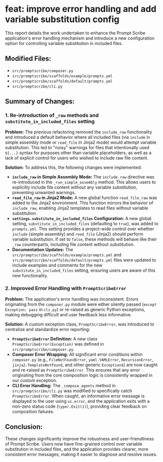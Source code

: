 # feat: improve error handling and add variable substitution config

This report details the work undertaken to enhance the Prompt Scribe application's error handling mechanism and introduce a new configuration option for controlling variable substitution in included files.

## Modified Files:

*   `src/promptscribe/composer.py`
*   `src/promptscribe/scaffolds/example/prompts.yml`
*   `src/promptscribe/scaffolds/default/prompts.yml`
*   `src/promptscribe/cli.py`

## Summary of Changes:

### 1. Re-introduction of `_raw` methods and `substitute_in_included_files` setting

**Problem:**
The previous refactoring removed the `include_raw` functionality and introduced a default behavior where all included files (via `include` in simple assembly mode or `read_file` in Jinja2 mode) would attempt variable substitution. This led to "noisy" warnings for files that intentionally used `${...}` syntax for purposes other than variable placeholders, as well as a lack of explicit control for users who wished to include raw file content.

**Solution:**
To address this, the following changes were implemented:
*   **`include_raw` in Simple Assembly Mode:** The `include_raw` directive was re-introduced in the `_run_simple_assembly` method. This allows users to explicitly include file content without any variable substitution, preventing unwanted warnings.
*   **`read_file_raw` in Jinja2 Mode:** A new global function `read_file_raw` was added to the Jinja2 environment. This function mirrors the behavior of `include_raw`, enabling Jinja2 templates to read files without variable substitution.
*   **`settings.substitute_in_included_files` Configuration:** A new global setting, `substitute_in_included_files` (defaulting to `true`), was added to `prompts.yml`. This setting provides a project-wide control over whether `include` (simple assembly) and `read_file` (Jinja2) should perform variable substitution. If set to `false`, these methods will behave like their `_raw` counterparts, including file content without substitution.
*   **Documentation Updates:** The `src/promptscribe/scaffolds/example/prompts.yml` and `src/promptscribe/scaffolds/default/prompts.yml` files were updated to include examples and comments for the new `substitute_in_included_files` setting, ensuring users are aware of this new functionality.

### 2. Improved Error Handling with `PromptScribeError`

**Problem:**
The application's error handling was inconsistent. Errors originating from the `composer.py` module were either silently passed (`except Exception: pass` in `cli.py`) or re-raised as generic Python exceptions, making debugging difficult and user feedback less informative.

**Solution:**
A custom exception class, `PromptScribeError`, was introduced to centralize and standardize error reporting:
*   **`PromptScribeError` Definition:** A new class `PromptScribeError(Exception)` was defined in `src/promptscribe/composer.py`.
*   **Composer Error Wrapping:** All significant error conditions within `composer.py` (e.g., `FileNotFoundError`, `yaml.YAMLError`, `RecursionError`, `jinja2.TemplateNotFound`, and other generic `Exception`s) are now caught and re-raised as `PromptScribeError`. This ensures that any error originating from the core composition logic is consistently wrapped in our custom exception.
*   **CLI Error Handling:** The `_compose_agents` method in `src/promptscribe/cli.py` was modified to specifically catch `PromptScribeError`. When caught, an informative error message is displayed to the user using `ui.error`, and the application exits with a non-zero status code (`typer.Exit(1)`), providing clear feedback on composition failures.

## Conclusion:

These changes significantly improve the robustness and user-friendliness of Prompt Scribe. Users now have fine-grained control over variable substitution in included files, and the application provides clearer, more consistent error messages, making it easier to diagnose and resolve issues.